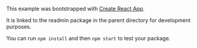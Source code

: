 This example was bootstrapped with [Create React App](https://github.com/facebook/create-react-app).

It is linked to the readmin package in the parent directory for development purposes.

You can run `npm install` and then `npm start` to test your package.
